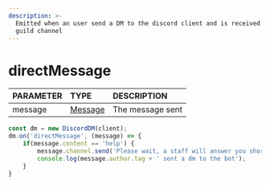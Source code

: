 ```yaml
---
description: >-
  Emitted when an user send a DM to the discord client and is received in the
  guild channel
---
```


# directMessage

| PARAMETER | TYPE | DESCRIPTION |
| :--- | :--- | :--- |
| message | [Message](https://discord.js.org/#/docs/main/stable/class/Message) | The message sent |

```javascript
const dm = new DiscordDM(client);
dm.on('directMessage', (message) => {
    if(message.content == 'help') {
        message.channel.send('Please wait, a staff will answer you shortly.');
        console.log(message.author.tag + ' sent a dm to the bot');
    }
}
```

